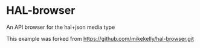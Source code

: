 HAL-browser
===========

An API browser for the hal+json media type

This example was forked from https://github.com/mikekelly/hal-browser.git
